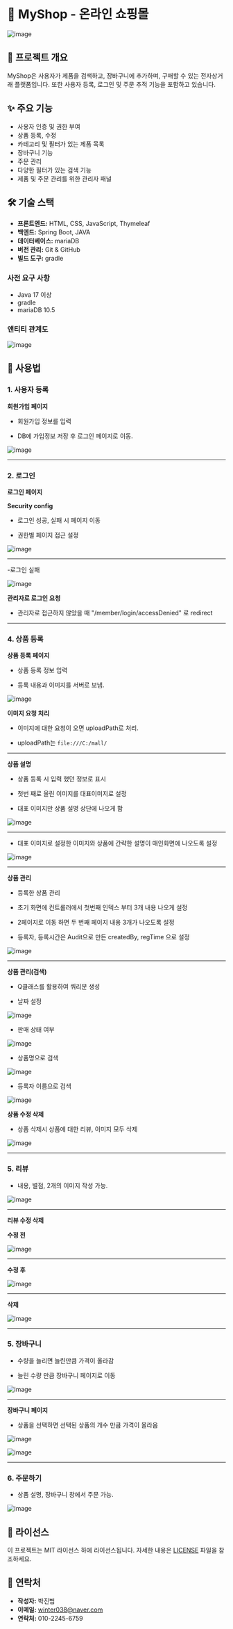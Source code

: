 # 🛒 MyShop - 온라인 쇼핑몰

![image](https://github.com/beom123456/shoppingMallPage/assets/169109573/5a5bed7a-66fb-4a90-9144-d86af21f1a3a)

## 🚀 프로젝트 개요

MyShop은 사용자가 제품을 검색하고, 장바구니에 추가하며, 구매할 수 있는 전자상거래 플랫폼입니다. 또한 사용자 등록, 로그인 및 주문 추적 기능을 포함하고 있습니다.

## ✨ 주요 기능

- 사용자 인증 및 권한 부여
- 상품 등록, 수정
- 카테고리 및 필터가 있는 제품 목록
- 장바구니 기능
- 주문 관리
- 다양한 필터가 있는 검색 기능
- 제품 및 주문 관리를 위한 관리자 패널

## 🛠️ 기술 스택

- **프론트엔드:** HTML, CSS, JavaScript, Thymeleaf
- **백엔드:** Spring Boot, JAVA 
- **데이터베이스:** mariaDB
- **버전 관리:** Git & GitHub
- **빌드 도구:** gradle

### 사전 요구 사항

- Java 17 이상
- gradle
- mariaDB 10.5

### 앤티티 관계도 

![image](https://github.com/beom123456/shoppingMallPage/assets/169109573/38a41ec8-1da0-4642-8975-f938c4ac4741)

## 📖 사용법

### 1. 사용자 등록

**회원가입 페이지**

 - 회원가입 정보를 입력
  
 - DB에 가입정보 저장 후 로그인 페이지로 이동.
   
![image](https://github.com/beom123456/shoppingMallPage/assets/169109573/023e42c3-8fd8-4ce9-b055-a09010da7e7d)


---

### 2. 로그인

**로그인 페이지**

**Security config**

- 로그인 성공, 실패 시 페이지 이동 

- 권한별 페이지 접근 설정
   
![image](https://github.com/beom123456/shoppingMallPage/assets/169109573/459bc77c-573a-4eb8-9af0-12532b64be62)

---

-로그인 실패

![image](https://github.com/beom123456/shoppingMallPage/assets/169109573/72923fd4-d804-4ee5-ab4b-6b105a1c50fd)


**관리자로 로그인 요청**

- 관리자로 접근하지 않았을 때 "/member/login/accessDenied" 로 redirect
   
---

### 4. 상품 등록

**상품 등록 페이지**

- 상품 등록 정보 입력

- 등록 내용과 이미지를 서버로 보냄.
  
![image](https://github.com/beom123456/shoppingMallPage/assets/169109573/5ee674db-3f79-42bf-afa4-9be886f21f6e)



**이미지 요청 처리**

- 이미지에 대한 요청이 오면 uploadPath로 처리.

- uploadPath는 `file:///C:/mall/` 

---

**상품 설명**

- 상품 등록 시 입력 했던 정보로 표시
 
- 첫번 째로 올린 이미지를 대표이미지로 설정
  
- 대표 이미지만 상품 설명 상단에 나오게 함
  
 ![image](https://github.com/beom123456/shoppingMallPage/assets/169109573/b465a20a-6da6-4b21-b707-aa6500616243)

---

- 대표 이미지로 설정한 이미지와 상품에 간략한 설명이 매인화면에 나오도록 설정

![image](https://github.com/beom123456/shoppingMallPage/assets/169109573/ae6af144-2654-4d45-8c8f-2b047bf76813)

---

**상품 관리**
- 등록한 상품 관리
  
- 초기 화면에 컨트롤러에서 첫번째 인덱스 부터 3개 내용 나오게 설정
  
- 2페이지로 이동 하면 두 번째 페이지 내용 3개가 나오도록 설정
  
- 등록자, 등록시간은 Audit으로 만든 createdBy, regTime 으로 설정
  
![image](https://github.com/beom123456/shoppingMallPage/assets/169109573/b355d369-d78c-4ed0-9eda-e57b01e1a876)

---


**상품 관리(검색)**

- Q클래스를 활용하여 쿼리문 생성

- 날짜 설정

![image](https://github.com/beom123456/shoppingMallPage/assets/169109573/88fa3b54-c2cb-42b3-91c1-b207fb5588ba)

- 판매 상태 여부

![image](https://github.com/beom123456/shoppingMallPage/assets/169109573/8aa5af5a-3283-4599-91be-49169293d440)

- 상품명으로 검색

![image](https://github.com/beom123456/shoppingMallPage/assets/169109573/c12448a8-76fe-47b2-8f2a-f00400ba2e13)


- 등록자 이름으로 검색 

![image](https://github.com/beom123456/shoppingMallPage/assets/169109573/f7da751f-db5e-4d29-934b-3ee2b973b51a)



**상품 수정 삭제**

- 상품 삭제시 상품에 대한 리뷰, 이미지 모두 삭제

![image](https://github.com/beom123456/shoppingMallPage/assets/169109573/6e219daf-2c1c-4c0f-b28e-eb2b7ab3757d)

---

### 5. 리뷰 

- 내용, 별점, 2개의 이미지 작성 가능.

![image](https://github.com/beom123456/shoppingMallPage/assets/169109573/8cea360f-971b-473b-9011-b9dda42eb4ba)

---

**리뷰 수정 삭제**

**수정 전**

![image](https://github.com/beom123456/shoppingMallPage/assets/169109573/7649c67e-45b4-443f-8c6d-5412b06da342)

---

**수정 후**

![image](https://github.com/beom123456/shoppingMallPage/assets/169109573/77d2a414-e9cd-498f-b332-7540380ed1cc)


---

**삭제**

![image](https://github.com/beom123456/shoppingMallPage/assets/169109573/a21ee23f-50e0-4d89-9713-ae9a83cfb72b)

---

### 5. 장바구니

- 수량을 늘리면 늘린만큼 가격이 올라감

- 늘린 수량 만큼 장바구니 페이지로 이동 

![image](https://github.com/beom123456/shoppingMallPage/assets/169109573/b571491f-e9ea-400c-9a12-013859263083)

---

**장바구니 페이지**

- 상품을 선택하면 선택된 상품의 개수 만큼 가격이 올라옴

![image](https://github.com/beom123456/shoppingMallPage/assets/169109573/7380ef5b-bc70-406f-ae13-ae2a15f44061)

![image](https://github.com/beom123456/shoppingMallPage/assets/169109573/46dec766-c511-4ec0-8fd3-c8dd692af2fc)

---

### 6. 주문하기

- 상품 설명, 장바구니 창에서 주문 가능.

![image](https://github.com/beom123456/shoppingMallPage/assets/169109573/64f5b56b-dc1a-4064-8d3a-28f6a58c4e05)

 


## 📄 라이선스

이 프로젝트는 MIT 라이선스 하에 라이선스됩니다. 자세한 내용은 [LICENSE](LICENSE) 파일을 참조하세요.

## 📧 연락처

- **작성자:** 박진범
- **이메일:** winter038@naver.com
- **연락처:** 010-2245-6759
